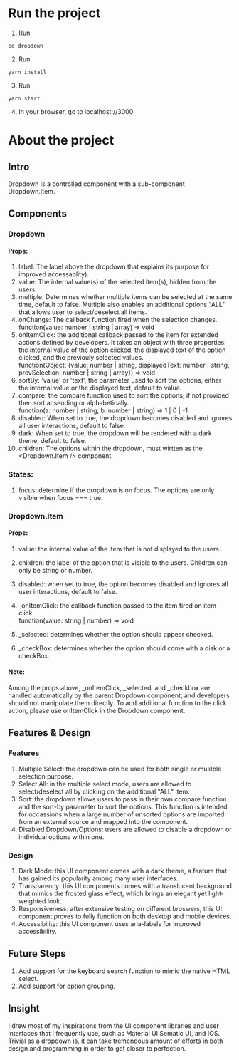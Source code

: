 # Run the project
1. Run
```
cd dropdown
```
2. Run
```
yarn install
```
3. Run 
```
yarn start
```
4. In your browser, go to localhost://3000

# About the project
## Intro
Dropdown is a controlled component with a sub-component Dropdown.Item.

## Components

### Dropdown
#### Props:
1. label: The label above the dropdown that explains its purpose for improved accessablity).
2. value: The internal value(s) of the selected item(s), hidden from the users.
3. multiple: Determines whether multiple items can be selected at the same time, default to false. 
Multiple also enables an additional options "ALL" that allows user to select/deselect all items.
4. onChange: The callback function fired when the selection changes.\
function(value: number | string | array) => void
5. onItemClick: the additional callback passed to the item for extended actions defined by developers. 
It takes an object with three properties: the internal value of the option clicked, the displayed text of the option clicked, and the previouly selected values.\
function(Object: {value: number | string, displayedText: number | string, prevSelection: number | string | array}) => void
6. sortBy: 'value' or 'text', the parameter used to sort the options, either the internal value or the displayed text, default to value.
7. compare: the compare function used to sort the options, if not provided then sort acsending or alphabetically.\
function(a: number | string, b: number | string) => 1 | 0 | -1
8. disabled: When set to true, the dropdown becomes disabled and ignores all user interactions, default to false.
9. dark: When set to true, the dropdown will be rendered with a dark theme, default to false.
10. children: The options within the dropdown, must wirtten as the <Dropdown.Item /> component.
### States:
1. focus: determine if the dropdown is on focus. The options are only visible when focus === true.

### Dropdown.Item
#### Props:
1. value: the internal value of the item that is not displayed to the users.
2. children: the label of the option that is visible to the users. Children can only be string or number.
3. disabled: when set to true, the option becomes disabled and ignores all user interactions, default to false.

4. _onItemClick: the callback function passed to the item fired on item click.\
function(value: string | number) => void
5. _selected: determines whether the option should appear checked.
6. _checkBox: determines whether the option should come with a disk or a checkBox.
#### Note:
Among the props above, _onItemClick, _selected, and _checkbox are handled automatically by the parent Dropdown component, and developers should not manipulate them directly. To add additional function to the click action, please use onItemClick in the Dropdown component.

## Features & Design

### Features

1. Multiple Select: the dropdown can be used for both single or mulitple selection purpose.
2. Select All: in the multiple select mode, users are allowed to select/deselect all by clicking on the additional "ALL" item.
3. Sort: the dropdown allows users to pass in their own compare function and the sort-by parameter to sort the options. This function is intended for occassions when a large number of unsorted options are imported from an external source and mapped into the component.
4. Disabled Dropdown/Options: users are allowed to disable a dropdown or individual options within one.

### Design
1. Dark Mode: this UI component comes with a dark theme, a feature that has gained its popularity among many user interfaces.
2. Transparency: this UI components comes with a translucent background that mimics the frosted glass effect, which brings an elegant yet light-weighted look.
3. Responsiveness: after extensive testing on different broswers, this UI component proves to fully function on both desktop and mobile devices.
4. Accessibility: this UI component uses aria-labels for improved accessibility.

## Future Steps
1. Add support for the keyboard search function to mimic the native HTML select.
2. Add support for option grouping.

## Insight
I drew most of my inspirations from the UI component libraries and user interfaces that I frequently use, such as Material UI Sematic UI, and IOS. Trivial as a dropdown is, it can take tremendous amount of efforts in both design and programming in order to get closer to perfection.